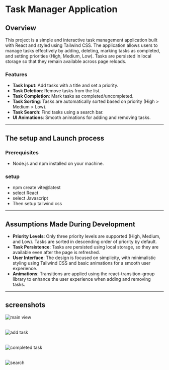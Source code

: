 # Task Manager Application

## Overview
This project is a simple and interactive task management application built with React and styled using Tailwind CSS. The application allows users to manage tasks effectively by adding, deleting, marking tasks as completed, and setting priorities (High, Medium, Low). Tasks are persisted in local storage so that they remain available across page reloads.

### Features
- **Task Input**: Add tasks with a title and set a priority.
- **Task Deletion**: Remove tasks from the list.
- **Task Completion**: Mark tasks as completed/uncompleted.
- **Task Sorting**: Tasks are automatically sorted based on priority (High > Medium > Low).
- **Task Search**: Find tasks using a search bar.
- **UI Animations**: Smooth animations for adding and removing tasks.

---
## The setup and Launch process
### Prerequisites
- Node.js and npm installed on your machine.

### setup
- npm create vite@latest
- select React 
- select Javascript 
- Then setup tailwind css 

-------

## Assumptions Made During Development
- **Priority Levels**: Only three priority levels are supported (High, Medium, and Low). Tasks are sorted in descending order of priority by default.
- **Task Persistence**: Tasks are persisted using local storage, so they are available even after the page is refreshed.
- **User Interface**: The design is focused on simplicity, with minimalistic styling using Tailwind CSS and basic animations for a smooth user experience.
- **Animations**: Transitions are applied using the react-transition-group library to enhance the user experience when adding and removing tasks.

---------------

## screenshots 


  ![main view](https://github.com/user-attachments/assets/6d2272f2-e544-4585-ba12-18e734d94ec5)
  <br><br>
   
  ![add task](https://github.com/user-attachments/assets/6a3a1b76-8637-4b63-81da-c597365054f7)
  <br><br>
  
  ![completed task](https://github.com/user-attachments/assets/887073ec-79cb-4f6f-b293-e63c9862eea4)
  <br><br>

   ![search](https://github.com/user-attachments/assets/e20c624e-f81b-43b9-bfdc-27cc10dacbb9)
   

  






